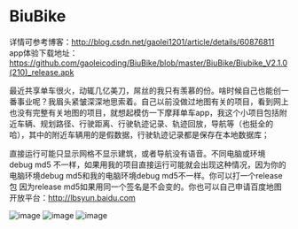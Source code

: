 # BiuBike
  
 详情可参考博客：http://blog.csdn.net/gaolei1201/article/details/60876811  
 app体验下载地址：https://github.com/gaoleicoding/BiuBike/blob/master/BiuBike/Biubike_V2.1.0(210)_release.apk

 最近共享单车很火，动辄几亿美刀，屌丝的我只有羡慕的份。啥时候自己也能创一番事业呢？我眉头紧皱深深地思索着。自己以前没做过地图有关的项目，看到网上也没有完整有关地图的项目，就想起模仿一下摩拜单车app，我这个小项目包括附近车辆、规划路径、行驶距离、行驶轨迹记录、轨迹回放，导航等（也挺全的哈），其中的附近车辆用的是假数据，行驶轨迹记录都是保存在本地数据库；

直接运行可能只显示网格不显示建筑，或者导航没有语音。不同电脑或环境 debug md5 不一样，如果用我的项目直接运行可能就会出现这种情况，因为你的电脑环境debug md5和我的电脑环境debug md5不一样。你可以打一个release包 因为release md5如果用同一个签名是不会变的。你也可以自己申请百度地图开放平台：http://lbsyun.baidu.com


![image](https://github.com/gaoleiandroid1201/BiuBike/raw/master/material/screenshots/3.gif)
![image](https://github.com/gaoleiandroid1201/BiuBike/raw/master/material/screenshots/4.png)
![image](https://github.com/gaoleiandroid1201/BiuBike/raw/master/material/screenshots/3.png)
